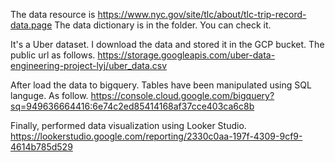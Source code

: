 The data resource is https://www.nyc.gov/site/tlc/about/tlc-trip-record-data.page
The data dictionary is in the folder. You can check it.

It's a Uber dataset. I download the data and stored it in the GCP bucket. The public url as follows.
https://storage.googleapis.com/uber-data-engineering-project-lyj/uber_data.csv

After load the data to bigquery. Tables have been manipulated using SQL languge. As follow.
https://console.cloud.google.com/bigquery?sq=949636664416:6e74c2ed85414168af37cce403ca6c8b

Finally, performed data visualization using Looker Studio.
https://lookerstudio.google.com/reporting/2330c0aa-197f-4309-9cf9-4614b785d529

